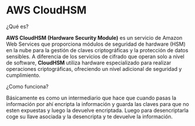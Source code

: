 # AWS CloudHSM

¿Qué es?

**AWS CloudHSM (Hardware Security Module)** es un servicio de Amazon Web Services que proporciona módulos de seguridad de hardware (HSM) en la nube para la gestión de claves criptográficas y la protección de datos sensibles. A diferencia de los servicios de cifrado que operan solo a nivel de software, **CloudHSM** utiliza hardware especializado para realizar operaciones criptográficas, ofreciendo un nivel adicional de seguridad y cumplimiento.

¿Como funciona?

Básicamente es como un intermediario que hace que cuando pasas la información por ahí encripta la información y guarda las claves para que no esten expuestas y luego la devuelve encriptada. Luego para desencriptarla coge su llave asociada y la desencripta y te devuelve la información.